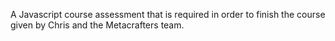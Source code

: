 A Javascript course assessment that is required in order to finish the course given by Chris and the Metacrafters team.
